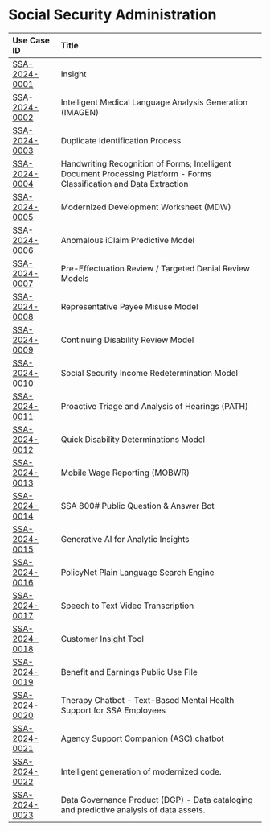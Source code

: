 # Social Security Administration
| Use Case ID | Title |
|:----------- |:----- |
| [SSA-2024-0001](<../individual/{use_case_ID}.md>) | Insight |
| [SSA-2024-0002](<../individual/{use_case_ID}.md>) | Intelligent Medical Language Analysis Generation (IMAGEN) |
| [SSA-2024-0003](<../individual/{use_case_ID}.md>) | Duplicate Identification Process |
| [SSA-2024-0004](<../individual/{use_case_ID}.md>) | Handwriting Recognition of Forms; Intelligent Document Processing Platform - Forms Classification and Data Extraction |
| [SSA-2024-0005](<../individual/{use_case_ID}.md>) | Modernized Development Worksheet (MDW) |
| [SSA-2024-0006](<../individual/{use_case_ID}.md>) | Anomalous iClaim Predictive Model |
| [SSA-2024-0007](<../individual/{use_case_ID}.md>) | Pre-Effectuation Review / Targeted Denial Review Models |
| [SSA-2024-0008](<../individual/{use_case_ID}.md>) | Representative Payee Misuse Model |
| [SSA-2024-0009](<../individual/{use_case_ID}.md>) | Continuing Disability Review Model |
| [SSA-2024-0010](<../individual/{use_case_ID}.md>) | Social Security Income Redetermination Model |
| [SSA-2024-0011](<../individual/{use_case_ID}.md>) | Proactive Triage and Analysis of Hearings (PATH) |
| [SSA-2024-0012](<../individual/{use_case_ID}.md>) | Quick Disability Determinations Model |
| [SSA-2024-0013](<../individual/{use_case_ID}.md>) | Mobile Wage Reporting (MOBWR) |
| [SSA-2024-0014](<../individual/{use_case_ID}.md>) | SSA 800# Public Question & Answer Bot |
| [SSA-2024-0015](<../individual/{use_case_ID}.md>) | Generative AI for Analytic Insights |
| [SSA-2024-0016](<../individual/{use_case_ID}.md>) | PolicyNet Plain Language Search Engine |
| [SSA-2024-0017](<../individual/{use_case_ID}.md>) | Speech to Text Video Transcription |
| [SSA-2024-0018](<../individual/{use_case_ID}.md>) | Customer Insight Tool |
| [SSA-2024-0019](<../individual/{use_case_ID}.md>) | Benefit and Earnings Public Use File |
| [SSA-2024-0020](<../individual/{use_case_ID}.md>) | Therapy Chatbot - Text-Based Mental Health Support for SSA Employees |
| [SSA-2024-0021](<../individual/{use_case_ID}.md>) | Agency Support Companion (ASC) chatbot |
| [SSA-2024-0022](<../individual/{use_case_ID}.md>) | Intelligent generation of modernized code. |
| [SSA-2024-0023](<../individual/{use_case_ID}.md>) | Data Governance Product (DGP) - Data cataloging and predictive analysis of data assets. |